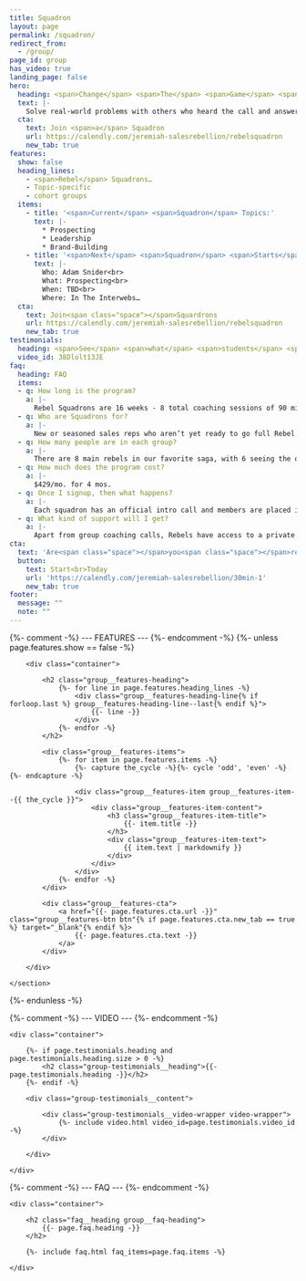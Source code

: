 ```yaml
---
title: Squadron
layout: page
permalink: /squadron/
redirect_from:
  - /group/
page_id: group
has_video: true
landing_page: false
hero:
  heading: <span>Change</span> <span>The</span> <span>Game</span> <span>with</span> <span>like-minded</span> <span>Sales</span> Rebels
  text: |-
    Solve real-world problems with others who heard the call and answered it
  cta:
    text: Join <span>a</span> Squadron
    url: https://calendly.com/jeremiah-salesrebellion/rebelsquadron
    new_tab: true
features:
  show: false
  heading_lines:
    - <span>Rebel</span> Squadrons…
    - Topic-specific
    - cohort groups
  items:
    - title: '<span>Current</span> <span>Squadron</span> Topics:'
      text: |-
        * Prospecting
        * Leadership
        * Brand-Building
    - title: '<span>Next</span> <span>Squadron</span> <span>Starts</span> <span>in</span> May:'
      text: |-
        Who: Adam Snider<br>
        What: Prospecting<br>
        When: TBD<br>
        Where: In The Interwebs…
  cta:
    text: Join<span class="space"></span>Squardrons
    url: https://calendly.com/jeremiah-salesrebellion/rebelsquadron
    new_tab: true
testimonials:
  heading: <span>See</span> <span>what</span> <span>students</span> <span>have</span> <span>to</span> say…
  video_id: 38Dlolt13JE
faq:
  heading: FAQ
  items:
  - q: How long is the program?
    a: |-
      Rebel Squadrons are 16 weeks - 8 total coaching sessions of 90 minutes each.
  - q: Who are Squadrons for?
    a: |-
      New or seasoned sales reps who aren’t yet ready to go full Rebel Jedi, but need to build a full and healthy pipeline in the next 180 days.
  - q: How many people are in each group?
    a: |-
      There are 8 main rebels in our favorite saga, with 6 seeing the overthrow of the Empire. It’s only fitting that Squadrons be limited to 6-8 rebels.
  - q: How much does the program cost?
    a: |-
      $429/mo. for 4 mos.
  - q: Once I signup, then what happens?
    a: |-
      Each squadron has an official intro call and members are placed in a private group with their fellow 6-7 rebels. Rebellion market tools are shared so each member can start tailoring them for their prospects. This kickstarts the build of a prospecting and pipeline system you will use to create meetings-on-demand.
  - q: What kind of support will I get?
    a: |-
      Apart from group coaching calls, Rebels have access to a private Slack channel for their Squadron only, where you can post questions, submit pieces for feedback, share wins, etc. Your coach and other Rebel coaches/support personnel are in the channel daily to help.
cta:
  text: 'Are<span class="space"></span>you<span class="space"></span>ready<span class="space"></span>to<span class="space"></span>#ChangeTheGame'
  button:
    text: Start<br>Today
    url: 'https://calendly.com/jeremiah-salesrebellion/30min-1'
    new_tab: true
footer:
  message: ""
  note: ""
---
```


{%- comment -%} --- FEATURES --- {%- endcomment -%}
{%- unless page.features.show == false -%}
    <section class="section group__features">

        <div class="container">

            <h2 class="group__features-heading">
                {%- for line in page.features.heading_lines -%}
                    <div class="group__features-heading-line{% if forloop.last %} group__features-heading-line--last{% endif %}">
                        {{- line -}}
                    </div>
                {%- endfor -%}
            </h2>

            <div class="group__features-items">
                {%- for item in page.features.items -%}
                    {%- capture the_cycle -%}{%- cycle 'odd', 'even' -%}{%- endcapture -%}

                    <div class="group__features-item group__features-item--{{ the_cycle }}">
                        <div class="group__features-item-content">
                            <h3 class="group__features-item-title">
                                {{- item.title -}}
                            </h3>
                            <div class="group__features-item-text">
                                {{ item.text | markdownify }}
                            </div>
                        </div>
                    </div>
                {%- endfor -%}
            </div>

            <div class="group__features-cta">
                <a href="{{- page.features.cta.url -}}" class="group__features-btn btn"{% if page.features.cta.new_tab == true %} target="_blank"{% endif %}>
                    {{- page.features.cta.text -}}
                </a>
            </div>

        </div>

    </section>
{%- endunless -%}

{%- comment -%} --- VIDEO --- {%- endcomment -%}
<section class="section group-testimonials">

    <div class="container">

        {%- if page.testimonials.heading and page.testimonials.heading.size > 0 -%}
            <h2 class="group-testimonials__heading">{{- page.testimonials.heading -}}</h2>
        {%- endif -%}

        <div class="group-testimonials__content">

            <div class="group-testimonials__video-wrapper video-wrapper">
                {%- include video.html video_id=page.testimonials.video_id -%}
            </div>

        </div>

    </div>

</section>

{%- comment -%} --- FAQ --- {%- endcomment -%}
<section class="section group__faq">

    <div class="container">

        <h2 class="faq__heading group__faq-heading">
            {{- page.faq.heading -}}
        </h2>

        {%- include faq.html faq_items=page.faq.items -%}

    </div>

</section>
